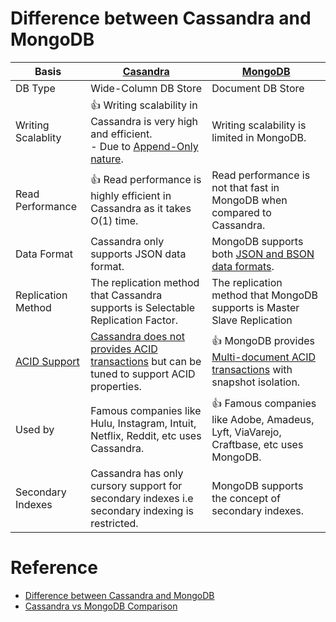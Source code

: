 
# Difference between Cassandra and MongoDB

| Basis                                                               | [Casandra](ApacheCasandra.md)                                                                                                                               | [MongoDB](MongoDB/Readme.md)                                                                                                           |
|---------------------------------------------------------------------|-------------------------------------------------------------------------------------------------------------------------------------------------------------|----------------------------------------------------------------------------------------------------------------------------------------|
| DB Type                                                             | Wide-Column DB Store                                                                                                                                        | Document DB Store                                                                                                                      |
| Writing Scalablity                                                  | :+1: Writing scalability in Cassandra is very high and efficient. <br/>- Due to [Append-Only nature](../../0_SystemGlossaries/AppendOnlyDataStructure.md).  | Writing scalability is limited in MongoDB.                                                                                             |
| Read Performance                                                    | :+1: Read performance is highly efficient in Cassandra as it takes O(1) time.                                                                               | Read performance is not that fast in MongoDB when compared to Cassandra.                                                               |
| Data Format                                                         | Cassandra only supports JSON data format.                                                                                                                   | MongoDB supports both [JSON and BSON data formats](https://www.mongodb.com/json-and-bson).                                             |
| Replication Method                                                  | The replication method that Cassandra supports is Selectable Replication Factor.                                                                            | The replication method that MongoDB supports is Master Slave Replication                                                               |
| [ACID Support](../../0_SystemGlossaries/ACIDPropertyTransaction.md) | [Cassandra does not provides ACID transactions](../../0_SystemGlossaries/ACIDPropertyTransaction.md) but can be tuned to support ACID properties.           | :+1: MongoDB provides [Multi-document ACID transactions](../../0_SystemGlossaries/ACIDPropertyTransaction.md) with snapshot isolation. |
| Used by                                                             | Famous companies like Hulu, Instagram, Intuit, Netflix, Reddit, etc uses Cassandra.                                                                         | :+1: Famous companies like Adobe, Amadeus, Lyft, ViaVarejo, Craftbase, etc uses MongoDB.                                               |
| Secondary Indexes                                                   | Cassandra has only cursory support for secondary indexes i.e secondary indexing is restricted.                                                              | MongoDB supports the concept of secondary indexes.                                                                                     |

# Reference
- [Difference between Cassandra and MongoDB](https://www.geeksforgeeks.org/difference-between-cassandra-and-mongodb/)
- [Cassandra vs MongoDB Comparison](https://www.mongodb.com/compare/cassandra-vs-mongodb)